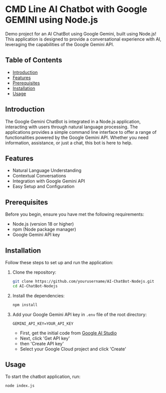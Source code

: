 # CMD Line AI Chatbot with Google GEMINI using Node.js

Demo project for an AI ChatBot using Google Gemini, built using Node.js! This application is designed to provide a conversational experience with AI, leveraging the capabilities of the Google Gemini API.

## Table of Contents

- [Introduction](#introduction)
- [Features](#features)
- [Prerequisites](#prerequisites)
- [Installation](#installation)
- [Usage](#usage)

## Introduction

The Google Gemini ChatBot is integrated in a Node.js application, interacting with users through natural language processing. The applications provides a simple command line interface to offer a range of functionalities powered by the Google Gemini API. Whether you need information, assistance, or just a chat, this bot is here to help.

## Features

- Natural Language Understanding
- Contextual Conversations
- Integration with Google Gemini API
- Easy Setup and Configuration

## Prerequisites

Before you begin, ensure you have met the following requirements:

- Node.js (version 18 or higher)
- npm (Node package manager)
- Google Gemini API key

## Installation

Follow these steps to set up and run the application:

1. Clone the repository:

   ```bash
   git clone https://github.com/yourusername/AI-ChatBot-Nodejs.git
   cd AI-ChatBot-Nodejs
   ```

2. Install the dependencies:

   ```bash
   npm install
   ```

3. Add your Google Gemini API key in `.env` file of the root directory:

   ```env
   GEMINI_API_KEY=YOUR_API_KEY
   ```

   - First, get the initial code from [Google AI Studio](https://aistudio.google.com/app/prompts/new_chat)
   - Next, click 'Get API key'
   - then 'Create API key'
   - Select your Google Cloud project and click 'Create'

## Usage

To start the chatbot application, run:

```bash
node index.js
```
